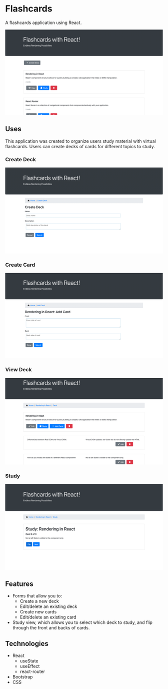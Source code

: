# Flashcards
A flashcards application using React.

![A screen shot of my Flashcards App](/img/home-page.png "React Flashcards Home Page")

## Uses

This application was created to organize users study material with virtual flashcards. Users can create decks of cards for different topics to study. 

### Create Deck
![A screen shot of my Flashcards App](/img/create-deck.png "React Flashcards Create Deck Page")

### Create Card
![A screen shot of my Flashcards App](/img/add-card.png "React Flashcards Add Card Page")

### View Deck
![A screen shot of my Flashcards App](/img/view-page.png "React Flashcards View Deck Page")

### Study
![A screen shot of my Flashcards App](/img/study-page.png "React Flashcards Study Page")

## Features

* Forms that allow you to:
  * Create a new deck
  * Edit/delete an existing deck
  * Create new cards
  * Edit/delete an existing card
* Study view, which allows you to select which deck to study, and flip through the front and backs of cards.   

## Technologies

* React
  * useState
  * useEffect
  * react-router
* Bootstrap   
* CSS
